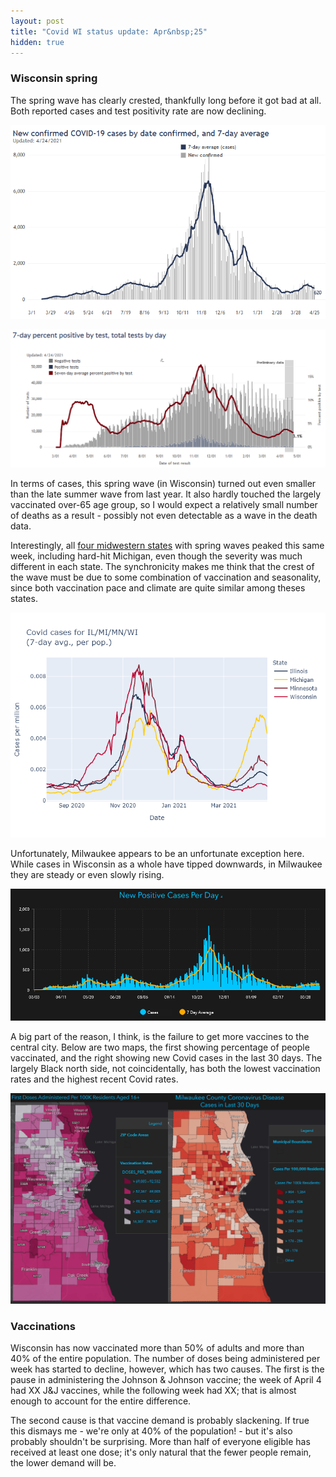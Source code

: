 ```yaml
---
layout: post
title: "Covid WI status update: Apr&nbsp;25"
hidden: true
---
```


### Wisconsin spring

The spring wave has clearly crested, thankfully long before it got bad at all. Both reported cases and test positivity rate are now declining. 

![Cases](../assets/DHS-Cases-Reported_2021-04-24.png)

![Positivity rate](../assets/DHS-Positivity_2021-04-24.png)

In terms of cases, this spring wave (in Wisconsin) turned out even smaller than the late summer wave from last year. It also hardly touched the largely vaccinated over-65 age group, so I would expect a relatively small number of deaths as a result - possibly not even detectable as a wave in the death data.

Interestingly, all [four midwestern states](2021-04-11-variants-midwest.md) with spring waves peaked this same week, including hard-hit Michigan, even though the severity was much different in each state. The synchronicity makes me think that the crest of the wave must be due to some combination of vaccination and seasonality, since both vaccination pace and climate are quite similar among theses states.

![Cases in 4 midwest states](../assets/Cases-Midwest-States_2021-04-23.png)

Unfortunately, Milwaukee appears to be an unfortunate exception here. While cases in Wisconsin as a whole have tipped downwards, in Milwaukee they are steady or even slowly rising.

![Cases in Milwaukee](../assets/Milwaukee-Cases_2021-04-24.png)

A big part of the reason, I think, is the failure to get more vaccines to the central city.  Below are two maps, the first showing percentage of people vaccinated, and the right showing new Covid cases in the last 30 days. The largely Black north side, not coincidentally, has both the lowest vaccination rates and the highest recent Covid rates.

![Map of Vaccines/Cases in Milwaukee](../assets/Milwaukee-Map-Vaccines-Cases_2021-04-24.png)


### Vaccinations

Wisconsin has now vaccinated more than 50% of adults and more than 40% of the entire population. The number of doses being administered per week has started to decline, however, which has two causes. The first is the pause in administering the Johnson & Johnson vaccine; the week of April 4 had XX J&J vaccines, while the following week had XX; that is almost enough to account for the entire difference.

The second cause is that vaccine demand is probably slackening. If true this dismays me - we're only at 40% of the population! - but it's also probably shouldn't be surprising. More than half of everyone eligible has received at least one dose; it's only natural that the fewer people remain, the lower demand will be. 




